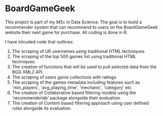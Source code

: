 # BoardGameGeek

This project is part of my MSc in Data Science. The goal is to build a recommender system that can recommend to users on the BoardGameGeek website their next game for purchase. All coding is done in R.

I have inlcuded code that outlines:

1. The scraping of UK usernames using traditional HTML techniques.
2. The scraping of the top 500 games list using traditional HTML techniques.
3. The creation of functions that will be used to pull selected data from the BGG XML2 API.
4. The scraping of users game collections with ratings.
5. The scraping of the games metadata including features such as 'min_players', 'avg_playing_time', 'mechanic', 'category' etc.
6. The creation of Collaborative based filtering models using the 'recommenderlab' package alongside their evaluation.
7. The creation of Content based filtering approach using user defined rules alongside its evaluation.
